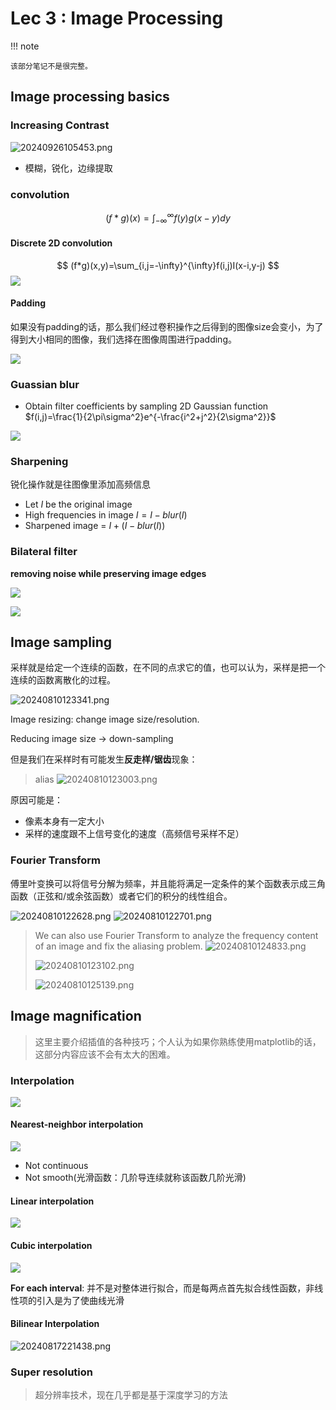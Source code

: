 # Lec 3 : Image Processing

!!! note

    该部分笔记不是很完整。

## Image processing basics

### Increasing Contrast
![20240926105453.png](graph/20240926105453.png)

- 模糊，锐化，边缘提取

### convolution

$$
(f*g)(x)=\int_{-\infty}^{\infty}f(y)g(x-y)dy
$$

#### Discrete 2D convolution


$$
(f*g)(x,y)=\sum_{i,j=-\infty}^{\infty}f(i,j)I(x-i,y-j)
$$
![](image/3.1.png)

#### Padding

如果没有padding的话，那么我们经过卷积操作之后得到的图像size会变小，为了得到大小相同的图像，我们选择在图像周围进行padding。

![](image/3.2.png)



### Guassian blur

- Obtain filter coefficients by sampling 2D Gaussian function $f(i,j)=\frac{1}{2\pi\sigma^2}e^{-\frac{i^2+j^2}{2\sigma^2}}$

![](image/3.3.png)

### Sharpening

锐化操作就是往图像里添加高频信息

- Let $I$ be the original image
- High frequencies in image $I=I-blur(I)$
- Sharpened image = $I+(I-blur(I))$



### Bilateral filter

**removing noise while preserving image edges**

![](image/3.4.png)

![](image/3.5.png)



## Image sampling

采样就是给定一个连续的函数，在不同的点求它的值，也可以认为，采样是把一个连续的函数离散化的过程。

![20240810123341.png](graph/20240810123341.png)

Image resizing: change image size/resolution.

Reducing image size -> down-sampling

但是我们在采样时有可能发生**反走样/锯齿**现象：

> alias
> ![20240810123003.png](graph/20240810123003.png)

原因可能是：

- 像素本身有一定大小
- 采样的速度跟不上信号变化的速度（高频信号采样不足）

### Fourier Transform

傅里叶变换可以将信号分解为频率，并且能将满足一定条件的某个函数表示成三角函数（正弦和/或余弦函数）或者它们的积分的线性组合。

![20240810122628.png](graph/20240810122628.png)
![20240810122701.png](graph/20240810122701.png)

> We can also use Fourier Transform to analyze the frequency content of an image and fix the aliasing problem.
> ![20240810124833.png](graph/20240810124833.png)
> 
> ![20240810123102.png](graph/20240810123102.png)
>
> ![20240810125139.png](graph/20240810125139.png)


## Image magnification
> 这里主要介绍插值的各种技巧；个人认为如果你熟练使用matplotlib的话，这部分内容应该不会有太大的困难。

### Interpolation

![](image/3.6.png)

#### Nearest-neighbor interpolation

![](image/3.7.png)

- Not continuous
- Not smooth(光滑函数：几阶导连续就称该函数几阶光滑)

#### Linear interpolation

![](image/3.8.png)

#### Cubic interpolation

![](image/3.9.png)

**For each interval**: 并不是对整体进行拟合，而是每两点首先拟合线性函数，非线性项的引入是为了使曲线光滑



#### Bilinear Interpolation
![20240817221438.png](graph/20240817221438.png)

### Super resolution
> 超分辨率技术，现在几乎都是基于深度学习的方法